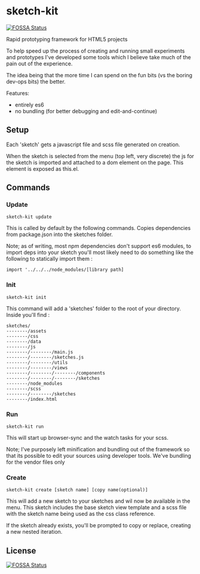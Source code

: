 # sketch-kit
[![FOSSA Status](https://app.fossa.com/api/projects/git%2Bgithub.com%2Fk-may%2Fsketch-kit.svg?type=shield)](https://app.fossa.com/projects/git%2Bgithub.com%2Fk-may%2Fsketch-kit?ref=badge_shield)

Rapid prototyping framework for HTML5 projects

To help speed up the process of creating and running small experiments and prototypes I've developed some tools which I believe take much of the pain out of the experience.

The idea being that the more time I can spend on the fun bits (vs the boring dev-ops bits) the better.

Features:
- entirely es6
- no bundling (for better debugging and edit-and-continue)

## Setup

Each 'sketch' gets a javascript file and scss file generated on creation.

When the sketch is selected from the menu (top left, very discrete) the js for the sketch is imported and attached to a dom element on the page. This element is exposed as this.el.

## Commands
### Update

`sketch-kit update`

This is called by default by the following commands. Copies dependencies from package.json into the sketches folder.

Note; as of writing, most npm dependencies don't support es6 modules, to import deps into your sketch you'll most likely need to do something like the following to statically import them :

```
import '../../../node_modules/[library path]
```

### Init

`sketch-kit init`

This command will add a 'sketches' folder to the root of your directory. Inside you'll find :

```
sketches/
--------/assets
--------/css
--------/data
--------/js
--------/--------/main.js
--------/--------/sketches.js
--------/--------/utils
--------/--------/views
--------/--------/--------/components
--------/--------/--------/sketches
--------/node_modules
--------/scss
--------/--------/sketches
--------/index.html
```

### Run

`sketch-kit run`

This will start up browser-sync and the watch tasks for your scss.

Note; I've purposely left minification and bundling out of the framework so that its possible to edit your sources using developer tools. We've bundling for the vendor files only

### Create

`sketch-kit create [sketch name] [copy name(optional)]`

This will add a new sketch to your sketches and wil now be available in the menu. This sketch includes the base sketch view template and a scss file with the sketch name being used as the css class reference.

If the sketch already exists, you'll be prompted to copy or replace, creating a new nested iteration.

## License
[![FOSSA Status](https://app.fossa.com/api/projects/git%2Bgithub.com%2Fk-may%2Fsketch-kit.svg?type=large)](https://app.fossa.com/projects/git%2Bgithub.com%2Fk-may%2Fsketch-kit?ref=badge_large)